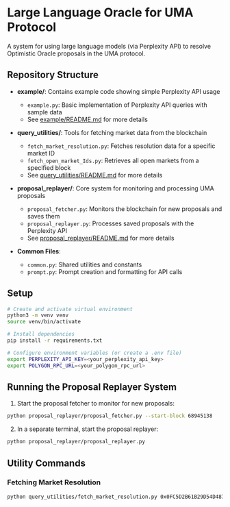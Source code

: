 # Large Language Oracle for UMA Protocol

A system for using large language models (via Perplexity API) to resolve Optimistic Oracle proposals in the UMA protocol.

## Repository Structure

- **example/**: Contains example code showing simple Perplexity API usage
  - `example.py`: Basic implementation of Perplexity API queries with sample data
  - See [example/README.md](example/README.md) for more details

- **query_utilities/**: Tools for fetching market data from the blockchain
  - `fetch_market_resolution.py`: Fetches resolution data for a specific market ID
  - `fetch_open_market_Ids.py`: Retrieves all open markets from a specified block
  - See [query_utilities/README.md](query_utilities/README.md) for more details

- **proposal_replayer/**: Core system for monitoring and processing UMA proposals
  - `proposal_fetcher.py`: Monitors the blockchain for new proposals and saves them
  - `proposal_replayer.py`: Processes saved proposals with the Perplexity API
  - See [proposal_replayer/README.md](proposal_replayer/README.md) for more details

- **Common Files**:
  - `common.py`: Shared utilities and constants
  - `prompt.py`: Prompt creation and formatting for API calls

## Setup

```bash
# Create and activate virtual environment
python3 -m venv venv
source venv/bin/activate

# Install dependencies
pip install -r requirements.txt

# Configure environment variables (or create a .env file)
export PERPLEXITY_API_KEY=<your_perplexity_api_key>
export POLYGON_RPC_URL=<your_polygon_rpc_url>
```

## Running the Proposal Replayer System

1. Start the proposal fetcher to monitor for new proposals:
```bash
python proposal_replayer/proposal_fetcher.py --start-block 68945138
```

2. In a separate terminal, start the proposal replayer:
```bash
python proposal_replayer/proposal_replayer.py
```

## Utility Commands

### Fetching Market Resolution
```bash
python query_utilities/fetch_market_resolution.py 0x0FC5D2B61B29D54D487ACBC27E9694CEF303A9891433925E282742B1DBA4F399
```